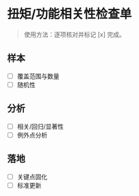 # 扭矩/功能相关性检查单

> 使用方法：逐项核对并标记 [x] 完成。

## 样本

- [ ] 覆盖范围与数量
- [ ] 随机性

## 分析

- [ ] 相关/回归/显著性
- [ ] 例外点分析

## 落地

- [ ] 关键点固化
- [ ] 标准更新
